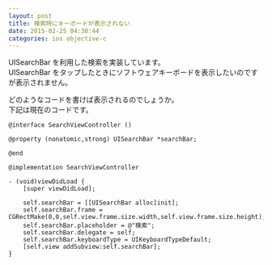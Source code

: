 ```yaml
---
layout: post
title: 検索時にキーボードが表示されない
date: 2015-02-25 04:30:44
categories: ios objective-c
---
```

<!-- {% raw %} -->
<p>UISearchBar を利用した検索を実装しています。<br>
UISearchBar をタップしたときにソフトウェアキーボードを表示したいのですが表示されません。</p>

<p>どのようなコードを書けば表示されるのでしょうか。<br>
下記は現在のコードです。</p>

<pre><code>@interface SearchViewController ()

@property (nonatomic,strong) UISearchBar *searchBar;

@end

@implementation SearchViewController

- (void)viewDidLoad {
    [super viewDidLoad];

    self.searchBar = [[UISearchBar alloc]init];
    self.searchBar.frame = CGRectMake(0,0,self.view.frame.size.width,self.view.frame.size.height);
    self.searchBar.placeholder = @"検索";
    self.searchBar.delegate = self;
    self.searchBar.keyboardType = UIKeyboardTypeDefault;
    [self.view addSubview:self.searchBar];
}
</code></pre>
<!-- {% endraw %} -->
